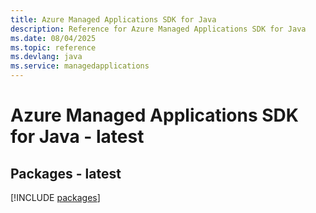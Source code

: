 ```yaml
---
title: Azure Managed Applications SDK for Java
description: Reference for Azure Managed Applications SDK for Java
ms.date: 08/04/2025
ms.topic: reference
ms.devlang: java
ms.service: managedapplications
---
```

# Azure Managed Applications SDK for Java - latest
## Packages - latest
[!INCLUDE [packages](managed-applications-index.md)]
